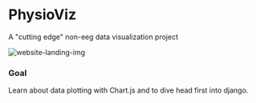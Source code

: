 # PhysioViz
A "cutting edge" non-eeg data visualization project

![website-landing-img](https://github.com/J-Morocho/J-Morocho.github.io/blob/master/assets/img/physioviz-img.png?raw=true)

### Goal
Learn about data plotting with Chart.js and to dive head first into django.
